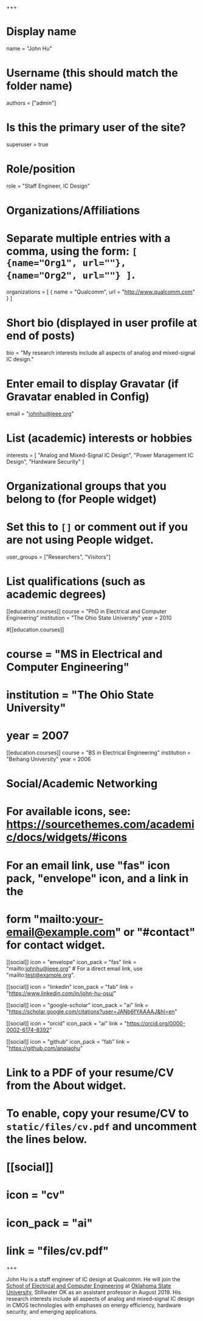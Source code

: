 +++
# Display name
name = "John Hu"

# Username (this should match the folder name)
authors = ["admin"]

# Is this the primary user of the site?
superuser = true

# Role/position
role = "Staff Engineer, IC Design"

# Organizations/Affiliations
#   Separate multiple entries with a comma, using the form: `[ {name="Org1", url=""}, {name="Org2", url=""} ]`.
organizations = [ { name = "Qualcomm", url = "http://www.qualcomm.com" } ]

# Short bio (displayed in user profile at end of posts)
bio = "My research interests include all aspects of analog and mixed-signal IC design."

# Enter email to display Gravatar (if Gravatar enabled in Config)
email = "johnhu@ieee.org"

# List (academic) interests or hobbies
interests = [
  "Analog and Mixed-Signal IC Design",
  "Power Management IC Design",
  "Hardware Security"
]

# Organizational groups that you belong to (for People widget)
#   Set this to `[]` or comment out if you are not using People widget.
user_groups = ["Researchers", "Visitors"]

# List qualifications (such as academic degrees)
[[education.courses]]
  course = "PhD in Electrical and Computer Engineering"
  institution = "The Ohio State University"
  year = 2010

#[[education.courses]]
#  course = "MS in Electrical and Computer Engineering"
#  institution = "The Ohio State University"
#  year = 2007

[[education.courses]]
  course = "BS in Electrical Engineering"
  institution = "Beihang University"
  year = 2006

# Social/Academic Networking
# For available icons, see: https://sourcethemes.com/academic/docs/widgets/#icons
#   For an email link, use "fas" icon pack, "envelope" icon, and a link in the
#   form "mailto:your-email@example.com" or "#contact" for contact widget.

[[social]]
  icon = "envelope"
  icon_pack = "fas"
  link = "mailto:johnhu@ieee.org"  # For a direct email link, use "mailto:test@example.org".

[[social]]
    icon = "linkedin"
    icon_pack = "fab"
    link = "https://www.linkedin.com/in/john-hu-osu/"

[[social]]
  icon = "google-scholar"
  icon_pack = "ai"
  link = "https://scholar.google.com/citations?user=JANb6fYAAAAJ&hl=en"

[[social]]
    icon = "orcid"
    icon_pack = "ai"
    link = "https://orcid.org/0000-0002-6174-8392"

[[social]]
  icon = "github"
  icon_pack = "fab"
  link = "https://github.com/anqiaohu"

# Link to a PDF of your resume/CV from the About widget.
# To enable, copy your resume/CV to `static/files/cv.pdf` and uncomment the lines below.
# [[social]]
#   icon = "cv"
#   icon_pack = "ai"
#   link = "files/cv.pdf"

+++

John Hu is a staff engineer of IC design at Qualcomm. He will join the
[School of Electrical and Computer Engineering](https://ece.okstate.edu/) at
[Oklahoma State University](https://go.okstate.edu/), Stillwater OK
as an assistant professor in August 2019.
His research interests include all aspects of analog and mixed-signal IC design
in CMOS technologies with emphases on energy efficiency,
hardware security, and emerging applications.
